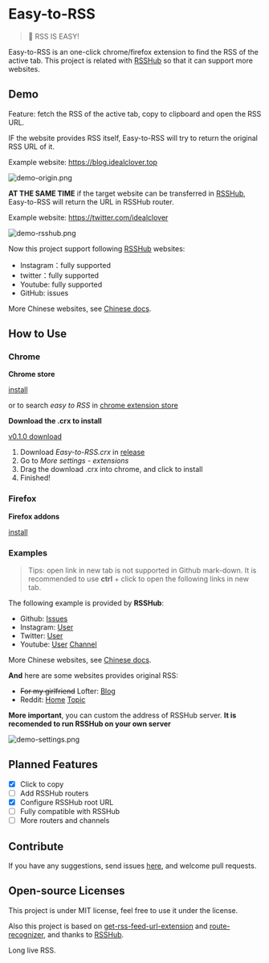 # Easy-to-RSS

> 🚀 RSS IS EASY!

Easy-to-RSS is an one-click chrome/firefox extension to find the RSS of the active tab. This project is related with [RSSHub](https://github.com/DIYgod/RSSHub) so that it can support more websites.

## Demo

Feature: fetch the RSS of the active tab, copy to clipboard and open the RSS URL.

IF the website provides RSS itself, Easy-to-RSS will try to return the original RSS URL of it.

Example website: https://blog.idealclover.top

![demo-origin.png](./pics/demo-origin.png)

**AT THE SAME TIME** if the target website can be transferred in [RSSHub](https://github.com/DIYgod/RSSHub), Easy-to-RSS will return the URL in RSSHub router.

Example website: https://twitter.com/idealclover

![demo-rsshub.png](./pics/demo-rsshub.png)

Now this project support following [RSSHub](https://github.com/DIYgod/RSSHub) websites:

* Instagram：fully supported
* twitter：fully supported
* Youtube: fully supported
* GitHub: issues

More Chinese websites, see [Chinese docs](https://github.com/idealclover/Easy-to-RSS).

## How to Use

### Chrome

**Chrome store**

[install](https://chrome.google.com/webstore/detail/easy-to-rss/hbcmpkcpbnecinpngdnfbnknfkdpdfli)

or to search *easy to RSS* in [chrome extension store](https://chrome.google.com/webstore)

**Download the .crx to install**

[v0.1.0 download](https://github.com/idealclover/Easy-to-RSS/releases/download/v0.1.0/Easy-to-RSS.crx)

1. Download *Easy-to-RSS.crx* in [release](https://github.com/idealclover/Easy-to-RSS/releases)
2. Go to *More settings - extensions*
3. Drag the download .crx into chrome, and click to install
4. Finished!

### Firefox

**Firefox addons**

[install](https://addons.mozilla.org/zh-CN/firefox/addon/easy-to-rss/)

### Examples

> Tips: open link in new tab is not supported in Github mark-down. It is  recommended to use **ctrl** + click to open the following links in new tab.

The following example is provided by **RSSHub**:

* Github: [Issues](https://github.com/idealclover/Easy-to-RSS/issues)
* Instagram: [User](https://www.instagram.com/snatti89/)
* Twitter: [User](https://twitter.com/idealclover)
* Youtube: [User](https://www.youtube.com/user/crashcourse) [Channel](https://www.youtube.com/channel/UCX6b17PVsYBQ0ip5gyeme-Q)

More Chinese websites, see [Chinese docs](https://github.com/idealclover/Easy-to-RSS).

**And** here are some websites provides original RSS:

* ~~For my girlfriend~~ Lofter: [Blog](http://idealclover.lofter.com/)
* Reddit: [Home](https://www.reddit.com/) [Topic](https://www.reddit.com/r/changemyview/)

**More important**, you can custom the address of RSSHub server. **It is  recomended to run RSSHub on your own server**

![demo-settings.png](./pics/demo-settings.png)

## Planned Features

- [x] Click to copy
- [ ] Add RSSHub routers
- [x] Configure RSSHub root URL
- [ ] Fully compatible with RSSHub
- [ ] More routers and channels

## Contribute

If you have any suggestions, send issues [here](https://github.com/idealclover/Easy-to-RSS/issues), and welcome pull requests.

## Open-source Licenses

This project is under MIT license, feel free to use it under the license.

Also this project is based on [get-rss-feed-url-extension](https://github.com/shevabam/get-rss-feed-url-extension) and [route-recognizer](https://github.com/tildeio/route-recognizer), and thanks to [RSSHub](https://github.com/DIYgod/RSSHub).

Long live RSS.
